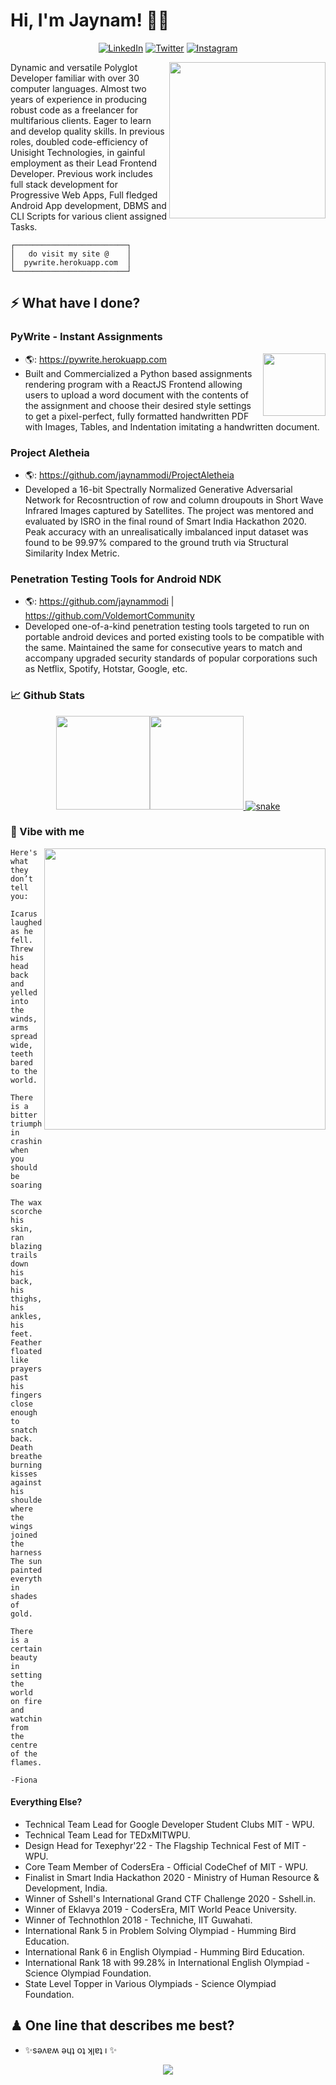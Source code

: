 # Hi, I'm Jaynam! 👋🏻

<div align="center">
   <p><a href="https://www.linkedin.com/in/jaynammodi" target="_blank"><img alt="LinkedIn" src="https://img.shields.io/badge/linkedin-%230077B5.svg?&style=for-the-badge&logo=linkedin&logoColor=white" /></a> 
   <a href="https://twitter.com/jaynammodi" target="_blank"><img alt="Twitter" src="https://img.shields.io/badge/twitter-%231DA1F2.svg?&style=for-the-badge&logo=twitter&logoColor=white" /></a> 
   <a href="https://www.instagram.com/jaynammodi" target="_blank"><img alt = "Instagram" src="https://img.shields.io/badge/instagram-%23E4405F.svg?&style=for-the-badge&logo=instagram&logoColor=white" /></a>
</p>
</div>
<img height="250px" align=right src="https://memeies.herokuapp.com/">

Dynamic and versatile Polyglot Developer familiar with over 30 computer languages. Almost two years of experience in producing robust code as a freelancer for multifarious clients. Eager to learn and develop quality skills. In previous roles, doubled code-efficiency of Unisight Technologies, in gainful employment as their Lead Frontend Developer. Previous work includes full stack development for Progressive Web Apps, Full fledged Android App development, DBMS and CLI Scripts for various client assigned Tasks.

```
┌─────────────────────────┐
│   do visit my site @    │
│  pywrite.herokuapp.com  │
└─────────────────────────┘
```
## ⚡ What have I done?
### PyWrite - Instant Assignments 
<img width="100px" align=right src="http://pywrite.herokuapp.com/static/media/logo.2b878ac4.svg"/>

 - 🌎: https://pywrite.herokuapp.com
 - Built and Commercialized a Python based assignments rendering program with a ReactJS Frontend allowing users to upload a word document with the contents of the assignment and choose their desired style settings to get a pixel-perfect, fully formatted handwritten PDF with Images, Tables, and Indentation imitating a handwritten document.

### Project Aletheia
 - 🌎: https://github.com/jaynammodi/ProjectAletheia
 - Developed a 16-bit Spectrally Normalized Generative Adversarial Network for Recosntruction of row and column droupouts in Short Wave Infrared Images captured by Satellites. The project was mentored and evaluated by ISRO in the final round of Smart India Hackathon 2020. Peak accuracy with an unrealisatically imbalanced input dataset was found to be 99.97% compared to the ground truth via Structural Similarity Index Metric. 

### Penetration Testing Tools for Android NDK
 - 🌎: https://github.com/jaynammodi | https://github.com/VoldemortCommunity
 - Developed one-of-a-kind penetration testing tools targeted to run on portable android devices and ported existing tools to be compatible with the same. Maintained the same for consecutive years to match and accompany upgraded security standards of popular corporations such as Netflix, Spotify, Hotstar, Google, etc.

### 📈 Github Stats
<div align=center>
  <a href="https://github.com/jaynammodi">
    <img height="150px" src="https://github-readme-stats.vercel.app/api/?username=jaynammodi&show_icons=true&include_all_commits=true&hide_title=true&hide_border=true&count_private=true&theme=tokyonight" /><img height="150px" src="https://github-readme-stats.vercel.app/api/top-langs/?username=jaynammodi&show_icons=true&include_all_commits=true&layout=compact&hide_title=true&hide_border=true&count_private=true&theme=tokyonight" />
    <img src="https://github.com/anomius/anomius/raw/output/github-contribution-grid-snake.svg" alt="snake">
  </a>
</div>

### 🎵 Vibe with me

<img width="450px" align=right src="https://spotify-github-profile.vercel.app/api/view.svg?uid=v0asaq6sbemo2ik6adpcioj6k&cover_image=true&theme=default&show_offline=false">

```
Here's what they don’t tell you:

Icarus laughed as he fell.
Threw his head back and
yelled into the winds,
arms spread wide,
teeth bared to the world.

There is a bitter triumph
in crashing when you should be
soaring.

The wax scorched his skin,
ran blazing trails down his back,
his thighs, his ankles, his feet.
Feathers floated like prayers
past his fingers,
close enough to snatch back.
Death breathed burning kisses
against his shoulders,
where the wings joined the harness.
The sun painted everything
in shades of gold.

There is a certain beauty
in setting the world on fire
and watching from the centre
of the flames.

-Fiona
```

#### Everything Else?
 - Technical Team Lead for Google Developer Student Clubs MIT - WPU.
 - Technical Team Lead for TEDxMITWPU.
 - Design Head for Texephyr'22 - The Flagship Technical Fest of MIT - WPU.
 - Core Team Member of CodersEra - Official CodeChef of MIT - WPU.
 - Finalist in Smart India Hackathon 2020 - Ministry of Human Resource & Development, India.
 - Winner of Sshell's International Grand CTF Challenge 2020 - Sshell.in.
 - Winner of Eklavya 2019 - CodersEra, MIT World Peace University.
 - Winner of Technothlon 2018 - Techniche, IIT Guwahati.
 - International Rank 5 in Problem Solving Olympiad - Humming Bird Education.
 - International Rank 6 in English Olympiad - Humming Bird Education.
 - International Rank 18 with 99.28% in International English Olympiad - Science Olympiad Foundation.
 - State Level Topper in Various Olympiads - Science Olympiad Foundation.

## ♟ One line that describes me best?
 - ✨sǝʌɐʍ ǝɥʇ oʇ ʞןɐʇ ı ✨

<p align="center">
  <img src="https://source.unsplash.com/random">
</p>

<!---
jaynammodi/jaynammodi is a ✨ special ✨ repository because its `README.md` (this file) appears on your GitHub profile.
You can click the Preview link to take a look at your changes.
--->
